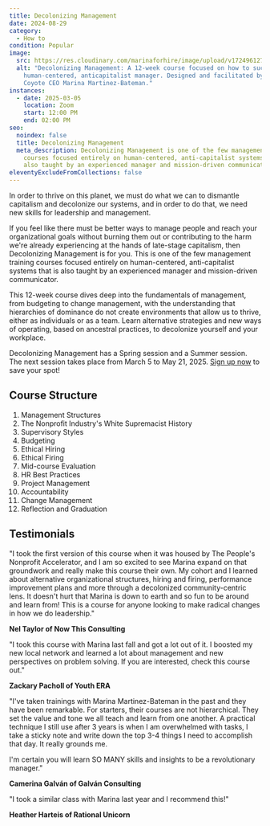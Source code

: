 ```yaml
---
title: Decolonizing Management
date: 2024-08-29
category:
  - How to
condition: Popular
image:
  src: https://res.cloudinary.com/marinaforhire/image/upload/v1724961272/Decolonizing_Management_1_rljkjo.png
  alt: "Decolonizing Management: A 12-week course focused on how to succeed as a
    human-centered, anticapitalist manager. Designed and facilitated by New
    Coyote CEO Marina Martinez-Bateman."
instances:
  - date: 2025-03-05
    location: Zoom
    start: 12:00 PM
    end: 02:00 PM
seo:
  noindex: false
  title: Decolonizing Management
  meta_description: Decolonizing Management is one of the few management training
    courses focused entirely on human-centered, anti-capitalist systems that is
    also taught by an experienced manager and mission-driven communicator.
eleventyExcludeFromCollections: false
---
```

In order to thrive on this planet, we must do what we can to dismantle capitalism and decolonize our systems, and in order to do that, we need new skills for leadership and management. 

If you feel like there must be better ways to manage people and reach your organizational goals without burning them out or contributing to the harm we're already experiencing at the hands of late-stage capitalism, then Decolonizing Management is for you. This is one of the few management training courses focused entirely on human-centered, anti-capitalist systems that is also taught by an experienced manager and mission-driven communicator.

This 12-week course dives deep into the fundamentals of management, from budgeting to change management, with the understanding that hierarchies of dominance do not create environments that allow us to thrive, either as individuals or as a team. Learn alternative strategies and new ways of operating, based on ancestral practices, to decolonize yourself and your workplace.

Decolonizing Management has a Spring session and a Summer session. The next session takes place from March 5 to May 21, 2025. [Sign up now](https://decolonizing.management/) to save your spot!

## Course Structure

1. Management Structures
2. The Nonprofit Industry's White Supremacist History
3. Supervisory Styles 
4. Budgeting
5. Ethical Hiring 
6. Ethical Firing 
7. Mid-course Evaluation 
8. HR Best Practices
9. Project Management
10. Accountability  
11. Change Management 
12. Reflection and Graduation

## Testimonials

"I took the first version of this course when it was housed by The People's Nonprofit Accelerator, and I am so excited to see Marina expand on that groundwork and really make this course their own. My cohort and I learned about alternative organizational structures, hiring and firing, performance improvement plans and more through a decolonized community-centric lens. It doesn't hurt that Marina is down to earth and so fun to be around and learn from! This is a course for anyone looking to make radical changes in how we do leadership."

**Nel Taylor of Now This Consulting**

"I took this course with Marina last fall and got a lot out of it. I boosted my new local network and learned a lot about management and new perspectives on problem solving. If you are interested, check this course out."

**Zackary Pacholl of Youth ERA**

"I've taken trainings with Marina Martinez-Bateman in the past and they have been remarkable. For starters, their courses are not hierarchical. They set the value and tone we all teach and learn from one another. A practical technique I still use after 3 years is when I am overwhelmed with tasks, I take a sticky note and write down the top 3-4 things I need to accomplish that day. It really grounds me.

I'm certain you will learn SO MANY skills and insights to be a revolutionary manager."

**Camerina Galván of Galván Consulting**

"I took a similar class with Marina last year and I recommend this!"

**Heather Harteis of Rational Unicorn**
